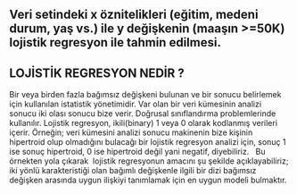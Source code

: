                    
## Veri setindeki x öznitelikleri (eğitim, medeni durum, yaş vs.) ile y değişkenin (maaşın >=50K) lojistik regresyon ile tahmin edilmesi.


          
## LOJİSTİK REGRESYON NEDİR ?
Bir veya birden fazla bağımsız değişkeni bulunan ve bir sonucu belirlemek için kullanılan istatistik yönetimidir. Var olan bir veri kümesinin analizi sonucu iki olası sonucu bize verir. Doğrusal sınıflandırma problemlerinde kullanılır.
Lojistik regresyon, ikili(binary) 1 veya 0 olarak kodlanmış verileri içerir.
Örneğin; veri kümesini analizi sonucu makinenin bize kişinin hipertroid olup olmadığını bulacağı bir lojistik regresyon analizi için, sonuç 1 ise sonuç hipertroid, 0 ise hipertroid değil yani negatif, diyebiliriz.   
Bu örnekten yola çıkarak  lojistik regresyonun amacını şu şekilde açıklayabiliriz; iki yönlü karakteristiği olan bağımlı değişkenle ilgili bir dizi bağımsız değişken arasında uygun ilişkiyi tanımlamak için en uygun modeli bulmaktır.



 
